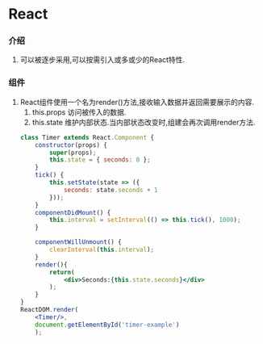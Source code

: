 # React
### 介绍
1. 可以被逐步采用,可以按需引入或多或少的React特性.
### 组件
1. React组件使用一个名为render()方法,接收输入数据并返回需要展示的内容.
   1. this.props 访问被传入的数据.
   2. this.state 维护内部状态.当内部状态改变时,组建会再次调用render方法.
    ```jsx
    class Timer extends React.Component {  
        constructor(props) {
            super(props);
            this.state = { seconds: 0 };
        }
        tick() {
            this.setState(state => ({
                seconds: state.seconds + 1
            }));
        }
        componentDidMount() {
            this.interval = setInterval(() => this.tick(), 1000);
        }

        componentWillUnmount() {
            clearInterval(this.interval);
        }
        render(){
            return(
                <div>Seconds:{this.state.seconds}</div>
            );
        }
    }
    ReactDOM.render(
        <Timer/>,
        document.getElementById('timer-example')
        );
    ```